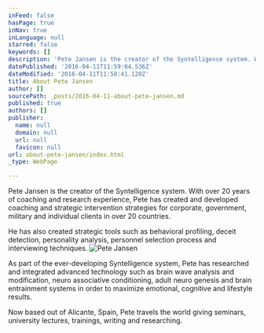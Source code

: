 ```yaml
---
inFeed: false
hasPage: true
inNav: true
inLanguage: null
starred: false
keywords: []
description: 'Pete Jansen is the creator of the Syntelligence system. With over 20 years of coaching and research experience, Pete has created and developed coaching and strategic intervention strategies for corporate, government, military and individual clients in over 20 countries.'
datePublished: '2016-04-11T11:59:04.536Z'
dateModified: '2016-04-11T11:58:41.120Z'
title: About Pete Jansen
author: []
sourcePath: _posts/2016-04-11-about-pete-jansen.md
published: true
authors: []
publisher:
  name: null
  domain: null
  url: null
  favicon: null
url: about-pete-jansen/index.html
_type: WebPage

---
```

Pete Jansen is the creator of the Syntelligence system. With over 20 years of coaching and research experience, Pete has created and developed coaching and strategic intervention strategies for corporate, government, military and individual clients in over 20 countries.

He has also created strategic tools such as behavioral profiling, deceit detection, personality analysis, personnel selection process and interviewing techniques.
![Pete Jansen](https://the-grid-user-content.s3-us-west-2.amazonaws.com/0dab1f4e-748f-4e3f-9e57-7731a78972f1.jpg)

As part of the ever-developing Syntelligence system, Pete has researched and integrated advanced technology such as brain wave analysis and modification, neuro associative conditioning, adult neuro genesis and brain entrainment systems in order to maximize emotional, cognitive and lifestyle results.

Now based out of Alicante, Spain, Pete travels the world giving seminars, university lectures, trainings, writing and researching.
